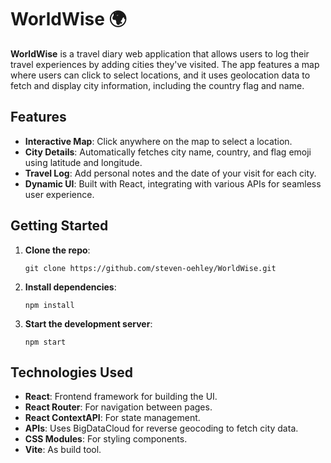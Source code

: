 # WorldWise 🌍

**WorldWise** is a travel diary web application that allows users to log their travel experiences by adding cities they've visited. The app features a map where users can click to select locations, and it uses geolocation data to fetch and display city information, including the country flag and name.

## Features

- **Interactive Map**: Click anywhere on the map to select a location.
- **City Details**: Automatically fetches city name, country, and flag emoji using latitude and longitude.
- **Travel Log**: Add personal notes and the date of your visit for each city.
- **Dynamic UI**: Built with React, integrating with various APIs for seamless user experience.

## Getting Started

1. **Clone the repo**:
   ```
   git clone https://github.com/steven-oehley/WorldWise.git
   ```
2. **Install dependencies**:
   ```
   npm install
   ```
3. **Start the development server**:
   ```
   npm start
   ```

## Technologies Used

- **React**: Frontend framework for building the UI.
- **React Router**: For navigation between pages.
- **React ContextAPI**: For state management.
- **APIs**: Uses BigDataCloud for reverse geocoding to fetch city data.
- **CSS Modules**: For styling components.
- **Vite**: As build tool.
